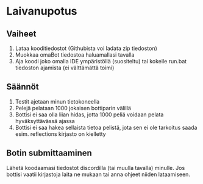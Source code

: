 # Laivanupotus

## Vaiheet

1. Lataa kooditiedostot (Githubista voi ladata zip tiedoston)
2. Muokkaa omaBot tiedostoa haluamallasi tavalla
3. Aja koodi joko omalla IDE ympäristöllä (suositeltu) tai kokeile run.bat tiedoston ajamista (ei välttämättä toimi)

## Säännöt

1. Testit ajetaan minun tietokoneella
2. Pelejä pelataan 1000 jokaisen bottiparin välillä
3. Bottisi ei saa olla liian hidas, jotta
1000 peliä voidaan pelata hyväksyttävässä ajassa
4. Bottisi ei saa hakea sellaista tietoa pelistä, jota sen ei ole tarkoitus saada
esim. reflections kirjasto on kielletty

## Botin submittaaminen

Lähetä koodaamasi tiedostot discordilla (tai muulla tavalla) minulle. Jos bottisi vaatii
kirjastoja laita ne mukaan tai anna ohjeet niiden lataamiseen.